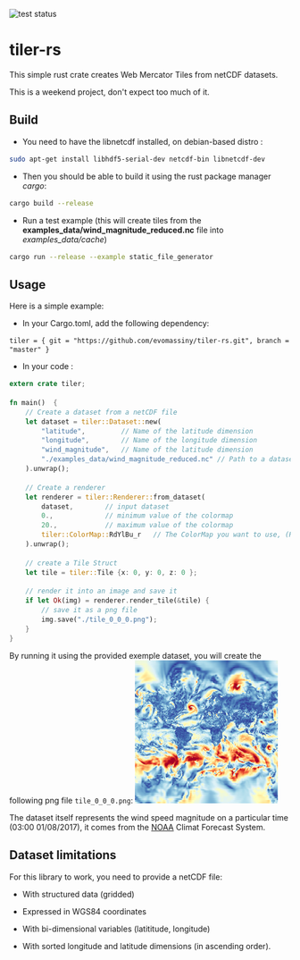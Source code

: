 ![test status](https://travis-ci.org/evomassiny/tiler-rs.svg?branch=master)

# tiler-rs
This simple rust crate creates Web Mercator Tiles from netCDF datasets.

This is a weekend project, don't expect too much of it.

## Build

* You need to have the libnetcdf installed, on debian-based distro :
```bash
sudo apt-get install libhdf5-serial-dev netcdf-bin libnetcdf-dev
```

* Then you should be able to build it using the rust package manager *cargo*:
```bash
cargo build --release
```

* Run a test example (this will create tiles from the **examples_data/wind_magnitude_reduced.nc** file into *examples_data/cache*)
```bash
cargo run --release --example static_file_generator
```

## Usage
Here is a simple example:

* In your Cargo.toml, add the following dependency:
```
tiler = { git = "https://github.com/evomassiny/tiler-rs.git", branch = "master" }

```

* In your code :
```rust
extern crate tiler;

fn main()  {
    // Create a dataset from a netCDF file
    let dataset = tiler::Dataset::new(
        "latitude",         // Name of the latitude dimension
        "longitude",        // Name of the longitude dimension
        "wind_magnitude",   // Name of the latitude dimension
        "./examples_data/wind_magnitude_reduced.nc" // Path to a dataset
    ).unwrap();

    // Create a renderer
    let renderer = tiler::Renderer::from_dataset(
        dataset,        // input dataset
        0.,             // minimum value of the colormap
        20.,            // maximum value of the colormap
        tiler::ColorMap::RdYlBu_r   // The ColorMap you want to use, (Red Yellow Blue)
    ).unwrap();

    // create a Tile Struct
    let tile = tiler::Tile {x: 0, y: 0, z: 0 };

    // render it into an image and save it
    if let Ok(img) = renderer.render_tile(&tile) {
        // save it as a png file
        img.save("./tile_0_0_0.png");
    }
}

```
By running it using the provided exemple dataset, you will create the following  png file `tile_0_0_0.png`:
![exemple generated image](./examples_data/tile_0_0_0.png)

The dataset itself represents the wind speed magnitude on a particular time (03:00 01/08/2017), it comes from the [NOAA](http://www.noaa.gov/) Climat Forecast System.

## Dataset limitations
For this library to work, you need to provide a netCDF file:

* With structured data (gridded)

* Expressed in WGS84 coordinates 

* With bi-dimensional variables (latititude, longitude)

* With sorted longitude and latitude dimensions (in ascending order).
